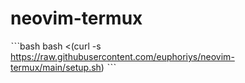 # neovim-termux
ˋˋˋbash
bash <(curl -s https://raw.githubusercontent.com/euphoriys/neovim-termux/main/setup.sh)
ˋˋˋ
